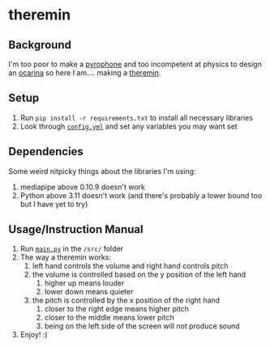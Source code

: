 # theremin

## Background
I'm too poor to make a [pyrophone](https://en.wikipedia.org/wiki/Pyrophone) and too incompetent at physics to design an [ocarina](https://en.wikipedia.org/wiki/Ocarina) so here I am.... making a [theremin](https://en.wikipedia.org/wiki/Theremin).

## Setup
1. Run `pip install -r requirements.txt` to install all necessary libraries
2. Look through [`config.yml`](./config.yml) and set any variables you may want set

## Dependencies
Some weird nitpicky things about the libraries I'm using:
1. mediapipe above 0.10.9 doesn't work
2. Python above 3.11 doesn't work (and there's probably a lower bound too but I have yet to try)

## Usage/Instruction Manual
1. Run [`main.py`](./src/main.py) in the `/src/` folder
2. The way a theremin works: 
   1. left hand controls the volume and right hand controls pitch
   2. the volume is controlled based on the y position of the left hand
      1. higher up means louder
      2. lower down means quieter
   3. the pitch is controlled by the x position of the right hand
      1. closer to the right edge means higher pitch
      2. closer to the middle means lower pitch
      3. being on the left side of the screen will not produce sound
3. Enjoy! :)
